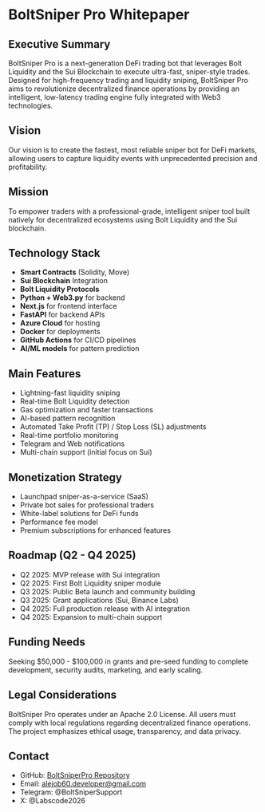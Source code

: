 # BoltSniper Pro Whitepaper

## Executive Summary
BoltSniper Pro is a next-generation DeFi trading bot that leverages Bolt Liquidity and the Sui Blockchain to execute ultra-fast, sniper-style trades. Designed for high-frequency trading and liquidity sniping, BoltSniper Pro aims to revolutionize decentralized finance operations by providing an intelligent, low-latency trading engine fully integrated with Web3 technologies.

## Vision
Our vision is to create the fastest, most reliable sniper bot for DeFi markets, allowing users to capture liquidity events with unprecedented precision and profitability.

## Mission
To empower traders with a professional-grade, intelligent sniper tool built natively for decentralized ecosystems using Bolt Liquidity and the Sui blockchain.

## Technology Stack
- **Smart Contracts** (Solidity, Move)
- **Sui Blockchain** Integration
- **Bolt Liquidity Protocols**
- **Python + Web3.py** for backend
- **Next.js** for frontend interface
- **FastAPI** for backend APIs
- **Azure Cloud** for hosting
- **Docker** for deployments
- **GitHub Actions** for CI/CD pipelines
- **AI/ML models** for pattern prediction

## Main Features
- Lightning-fast liquidity sniping
- Real-time Bolt Liquidity detection
- Gas optimization and faster transactions
- AI-based pattern recognition
- Automated Take Profit (TP) / Stop Loss (SL) adjustments
- Real-time portfolio monitoring
- Telegram and Web notifications
- Multi-chain support (initial focus on Sui)

## Monetization Strategy
- Launchpad sniper-as-a-service (SaaS)
- Private bot sales for professional traders
- White-label solutions for DeFi funds
- Performance fee model
- Premium subscriptions for enhanced features

## Roadmap (Q2 - Q4 2025)
- Q2 2025: MVP release with Sui integration
- Q2 2025: First Bolt Liquidity sniper module
- Q3 2025: Public Beta launch and community building
- Q3 2025: Grant applications (Sui, Binance Labs)
- Q4 2025: Full production release with AI integration
- Q4 2025: Expansion to multi-chain support

## Funding Needs
Seeking $50,000 - $100,000 in grants and pre-seed funding to complete development, security audits, marketing, and early scaling.

## Legal Considerations
BoltSniper Pro operates under an Apache 2.0 License. All users must comply with local regulations regarding decentralized finance operations. The project emphasizes ethical usage, transparency, and data privacy.

## Contact
- GitHub: [BoltSniperPro Repository](https://github.com/Alejob60/BoltSniperPro)
- Email: alejob60.developer@gmail.com
- Telegram: @BoltSniperSupport
- X: @Labscode2026

